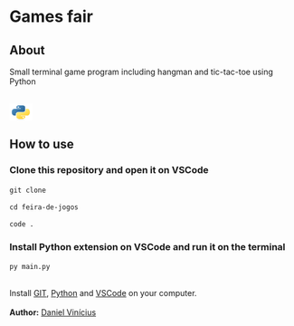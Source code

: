 # Games fair

## About
Small terminal game program including hangman and tic-tac-toe using Python

<div style="display: inline_block"><br>
    <img align="center" alt="Python" title="Python" height="30" width="40" src="https://raw.githubusercontent.com/devicons/devicon/master/icons/python/python-original.svg">
</div>


## How to use

### Clone this repository and open it on VSCode

```
git clone
```
```
cd feira-de-jogos
```
```
code .
```

### Install Python extension on VSCode and run it on the terminal
```
py main.py
```

<br/>
Install <a href="https://git-scm.com/">GIT</a>, <a href="https://www.python.org/downloads/">Python</a> and <a href="https://code.visualstudio.com/">VSCode</a> on your computer.
<br/><br/>
<b>Author:</b> <a href="https://beacons.ai/danvinicius">Daniel Vinícius</a>
